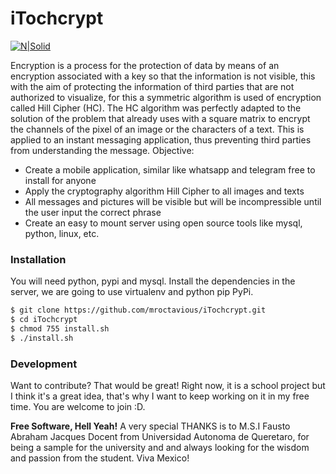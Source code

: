 # iTochcrypt

[![N|Solid](http://itochcrypt.tk/tochcrypt.png)](http://itochcrypt.tk/tochcrypt.png)

Encryption is a process for the protection of data by means of an encryption associated with a key so that the information is not visible, this with the aim of protecting the information of third parties that are not authorized to visualize, for this a symmetric algorithm is used of encryption called Hill Cipher (HC). The HC algorithm was perfectly adapted to the solution of the problem that already uses with a square matrix to encrypt the channels of the pixel of an image or the characters of a text. This is applied to an instant messaging application, thus preventing third parties from understanding the message. 
Objective:
  - Create a mobile application, similar like whatsapp and telegram free to install for anyone
  - Apply the cryptography algorithm Hill Cipher to all images and texts
  - All messages and pictures will be visible but will be incompressible until the user input the correct phrase
  - Create an easy to mount server using open source tools like mysql, python, linux, etc.


### Installation

You will need python, pypi and mysql.
Install the dependencies in the server, we are going to use virtualenv and python pip PyPi.

```sh
$ git clone https://github.com/mroctavious/iTochcrypt.git
$ cd iTochcrypt
$ chmod 755 install.sh
$ ./install.sh
```

### Development

Want to contribute? That would be great!
Right now, it is a school project but I think it's a great idea, that's why I want to keep working on it in my free time. You are welcome to join :D.

**Free Software, Hell Yeah!**
A very special THANKS is to M.S.I Fausto Abraham Jacques Docent from Universidad Autonoma de Queretaro, for being a sample for the university and and always looking for the wisdom and passion from the student.
Viva Mexico!
